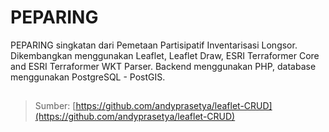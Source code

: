 # PEPARING
PEPARING singkatan dari Pemetaan Partisipatif Inventarisasi Longsor.
Dikembangkan menggunakan Leaflet, Leaflet Draw, ESRI Terraformer Core and ESRI Terraformer WKT Parser. 
Backend menggunakan PHP, database menggunakan PostgreSQL - PostGIS.

##
>Sumber: [https://github.com/andyprasetya/leaflet-CRUD](https://github.com/andyprasetya/leaflet-CRUD)